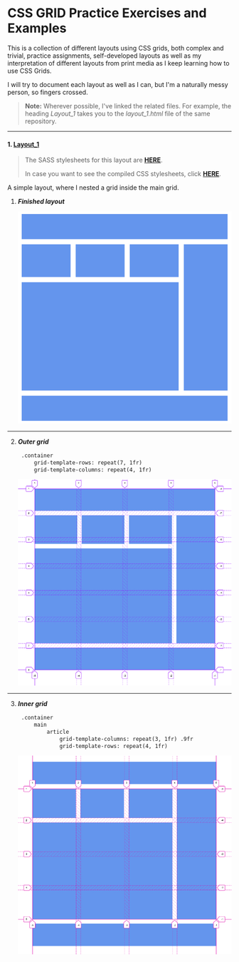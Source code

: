 # CSS GRID Practice Exercises and Examples


This is a collection of different layouts using CSS grids, both complex and trivial, practice assignments, self-developed layouts as well as my interpretation of different layouts from print media as I keep learning how to use CSS Grids. 

I will try to document each layout as well as I can, but I'm a naturally messy person, so fingers crossed.

> **Note:** Wherever possible, I've linked the related files. For example, the heading *Layout_1* takes you to the *layout_1.html* file of the same repository.

------

#### 1. [Layout_1](html/layout_1.html)

> The SASS stylesheets for this layout are **[HERE](assets/layout_1/layout_1.sass)**. 
> 
> In case you want to see the compiled CSS stylesheets, click **[HERE](assets/layout_1/layout_1.css)**.

A simple layout, where I nested a grid inside the main grid. 
1. ***Finished layout***

    ![Layout 1](assets/README/layout_1/layout_1.png) 

------
2. ***Outer grid***
  
        .container
            grid-template-rows: repeat(7, 1fr)
            grid-template-columns: repeat(4, 1fr)

    ![Outer grid](assets/README/layout_1/Outer&#32;grid.png) 

------
3. ***Inner grid*** 
  
        .container
            main
                article
                    grid-template-columns: repeat(3, 1fr) .9fr
                    grid-template-rows: repeat(4, 1fr)

    ![Inner grid](assets/README/layout_1/Inner&#32;grid.png) 
